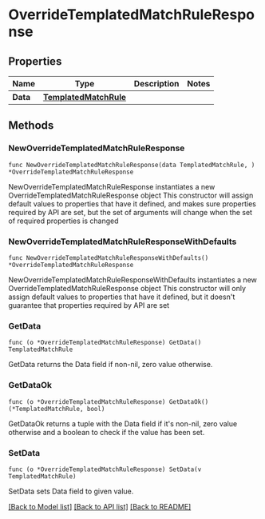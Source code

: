 # OverrideTemplatedMatchRuleResponse

## Properties

Name | Type | Description | Notes
------------ | ------------- | ------------- | -------------
**Data** | [**TemplatedMatchRule**](TemplatedMatchRule.md) |  | 

## Methods

### NewOverrideTemplatedMatchRuleResponse

`func NewOverrideTemplatedMatchRuleResponse(data TemplatedMatchRule, ) *OverrideTemplatedMatchRuleResponse`

NewOverrideTemplatedMatchRuleResponse instantiates a new OverrideTemplatedMatchRuleResponse object
This constructor will assign default values to properties that have it defined,
and makes sure properties required by API are set, but the set of arguments
will change when the set of required properties is changed

### NewOverrideTemplatedMatchRuleResponseWithDefaults

`func NewOverrideTemplatedMatchRuleResponseWithDefaults() *OverrideTemplatedMatchRuleResponse`

NewOverrideTemplatedMatchRuleResponseWithDefaults instantiates a new OverrideTemplatedMatchRuleResponse object
This constructor will only assign default values to properties that have it defined,
but it doesn't guarantee that properties required by API are set

### GetData

`func (o *OverrideTemplatedMatchRuleResponse) GetData() TemplatedMatchRule`

GetData returns the Data field if non-nil, zero value otherwise.

### GetDataOk

`func (o *OverrideTemplatedMatchRuleResponse) GetDataOk() (*TemplatedMatchRule, bool)`

GetDataOk returns a tuple with the Data field if it's non-nil, zero value otherwise
and a boolean to check if the value has been set.

### SetData

`func (o *OverrideTemplatedMatchRuleResponse) SetData(v TemplatedMatchRule)`

SetData sets Data field to given value.



[[Back to Model list]](../README.md#documentation-for-models) [[Back to API list]](../README.md#documentation-for-api-endpoints) [[Back to README]](../README.md)


